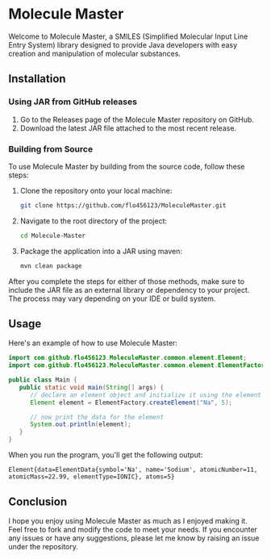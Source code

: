 # Molecule Master

Welcome to Molecule Master, a SMILES (Simplified Molecular Input Line Entry System) library designed to provide Java developers with easy creation and manipulation of molecular substances.

## Installation

### Using JAR from GitHub releases
1. Go to the Releases page of the Molecule Master repository on GitHub.
2. Download the latest JAR file attached to the most recent release.

### Building from Source
To use Molecule Master by building from the source code, follow these steps:

1. Clone the repository onto your local machine: 
    ```bash
    git clone https://github.com/flo456123/MoleculeMaster.git
    ```
   
2. Navigate to the root directory of the project:
    ```bash
    cd Molecule-Master
    ```
   
3. Package the application into a JAR using maven:
    ```bash
    mvn clean package
    ```

After you complete the steps for either of those methods,
make sure to include the JAR file as an external library or dependency to your project.
The process may vary depending on your IDE or build system.

## Usage
Here's an example of how to use Molecule Master:

```java
import com.github.flo456123.MoleculeMaster.common.element.Element;
import com.github.flo456123.MoleculeMaster.common.element.ElementFactory;

public class Main {
   public static void main(String[] args) {
      // declare an element object and initialize it using the element factory
      Element element = ElementFactory.createElement("Na", 5);

      // now print the data for the element
      System.out.println(element);
   }
}
```

When you run the program, you'll get the following output:

```
Element{data=ElementData{symbol='Na', name='Sodium', atomicNumber=11, atomicMass=22.99, elementType=IONIC}, atoms=5}
```

## Conclusion

I hope you enjoy using Molecule Master as much as I enjoyed making it. Feel free to fork and modify the code to meet your needs. If you encounter any issues or have any suggestions, please let me know by raising an issue under the repository.